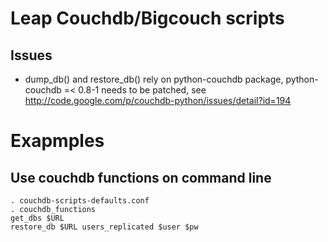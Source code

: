 Leap Couchdb/Bigcouch scripts
=============================

Issues
------

* dump_db() and restore_db() rely on python-couchdb package, 
  python-couchdb =< 0.8-1 needs to be patched, see
  http://code.google.com/p/couchdb-python/issues/detail?id=194 


Exapmples
=========

Use couchdb functions on command line
-------------------------------------

    . couchdb-scripts-defaults.conf
    . couchdb_functions
    get_dbs $URL 
    restore_db $URL users_replicated $user $pw

